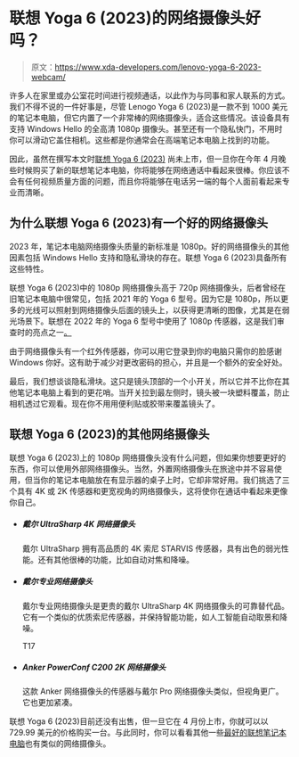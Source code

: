 # 联想 Yoga 6 (2023)的网络摄像头好吗？

> 原文：<https://www.xda-developers.com/lenovo-yoga-6-2023-webcam/>

许多人在家里或办公室花时间进行视频通话，以此作为与同事和家人联系的方式。我们不得不说的一件好事是，尽管 Lenogo Yoga 6 (2023)是一款不到 1000 美元的笔记本电脑，但它内置了一个非常棒的网络摄像头，适合这些情况。该设备具有支持 Windows Hello 的全高清 1080p 摄像头。甚至还有一个隐私快门，不用时你可以滑动它盖住相机。这些都是你通常会在高端笔记本电脑上找到的功能。

因此，虽然在撰写本文时[联想 Yoga 6 (2023)](https://xda-developers.com/lenovo-yoga-6-2023/) 尚未上市，但一旦你在今年 4 月晚些时候购买了新的联想笔记本电脑，你将能够在网络通话中看起来很棒。你应该不会有任何视频质量方面的问题，而且你将能够在电话另一端的每个人面前看起来专业而清晰。

## 为什么联想 Yoga 6 (2023)有一个好的网络摄像头

2023 年，笔记本电脑网络摄像头质量的新标准是 1080p。好的网络摄像头的其他因素包括 Windows Hello 支持和隐私滑块的存在。联想 Yoga 6 (2023)具备所有这些特性。

联想 Yoga 6 (2023)中的 1080p 网络摄像头高于 720p 网络摄像头，后者曾经在旧笔记本电脑中很常见，包括 2021 年的 Yoga 6 型号。因为它是 1080p，所以更多的光线可以照射到网络摄像头后面的镜头上，以获得更清晰的图像，尤其是在弱光场景下。联想在 2022 年的 Yoga 6 型号中使用了 1080p 传感器，这是我们审查时的亮点之一[。](https://www.xda-developers.com/lenovo-yoga-6-gen-7-review/)

由于网络摄像头有一个红外传感器，你可以用它登录到你的电脑只需你的脸感谢 Windows 你好。这有助于减少对更改密码的担心，并且是一个额外的安全好处。

最后，我们想谈谈隐私滑块。这只是镜头顶部的一个小开关，所以它并不比你在其他笔记本电脑上看到的更花哨。当开关拉到最左侧时，镜头被一块塑料覆盖，防止相机透过它观看。现在你不用用便利贴或胶带来覆盖镜头了。

## 联想 Yoga 6 (2023)的其他网络摄像头

联想 Yoga 6 (2023)上的 1080p 网络摄像头没有什么问题，但如果你想要更好的东西，你可以使用外部网络摄像头。当然，外置网络摄像头在旅途中并不容易使用，但当你的笔记本电脑放在有显示器的桌子上时，它却非常好用。我们挑选了三个具有 4K 或 2K 传感器和更宽视角的网络摄像头，这将使你在通话中看起来更像你自己。

*   ##### 戴尔 UltraSharp 4K 网络摄像头

    戴尔 UltraSharp 拥有高品质的 4K 索尼 STARVIS 传感器，具有出色的弱光性能。还有其他很棒的功能，比如自动对焦和降噪。

*   ##### 戴尔专业网络摄像头

    戴尔专业网络摄像头是更贵的戴尔 UltraSharp 4K 网络摄像头的可靠替代品。它有一个类似的优质索尼传感器，并保持智能功能，如人工智能自动取景和降噪。

    T17
*   ##### Anker PowerConf C200 2K 网络摄像头

    这款 Anker 网络摄像头的传感器与戴尔 Pro 网络摄像头类似，但视角更广。它也更加紧凑。

联想 Yoga 6 (2023)目前还没有出售，但一旦它在 4 月份上市，你就可以以 729.99 美元的价格购买一台。与此同时，你可以看看其他一些[最好的联想笔记本电脑](https://www.xda-developers.com/best-lenovo-laptops/)也有类似的网络摄像头。
